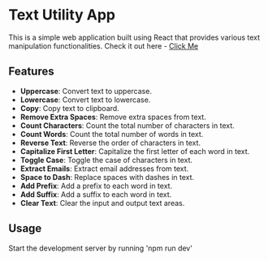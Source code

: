 # Text Utility App

This is a simple web application built using React that provides various text manipulation functionalities.
Check it out here - [Click Me](https://textutilsdevwebapp.netlify.app/)

## Features

- **Uppercase**: Convert text to uppercase.
- **Lowercase**: Convert text to lowercase.
- **Copy**: Copy text to clipboard.
- **Remove Extra Spaces**: Remove extra spaces from text.
- **Count Characters**: Count the total number of characters in text.
- **Count Words**: Count the total number of words in text.
- **Reverse Text**: Reverse the order of characters in text.
- **Capitalize First Letter**: Capitalize the first letter of each word in text.
- **Toggle Case**: Toggle the case of characters in text.
- **Extract Emails**: Extract email addresses from text.
- **Space to Dash**: Replace spaces with dashes in text.
- **Add Prefix**: Add a prefix to each word in text.
- **Add Suffix**: Add a suffix to each word in text.
- **Clear Text**: Clear the input and output text areas.

## Usage
Start the development server by running 'npm run dev'
